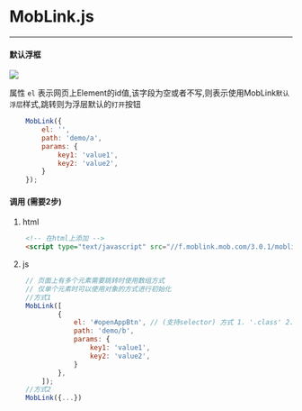 <h1 class="bd-title" id="content">MobLink.js</h1>

---
#### 默认浮框
![](ui.png)

属性 `el` 表示网页上Element的id值,该字段为空或者不写,则表示使用MobLink`默认浮层`样式,跳转则为浮层默认的`打开`按钮

```js
    MobLink({
        el: '',
        path: 'demo/a',
        params: {
            key1: 'value1',
            key2: 'value2',
        }
    });


```

#### 调用 (需要2步)
1. html
```html
    <!-- 在html上添加 -->
    <script type="text/javascript" src="//f.moblink.mob.com/3.0.1/moblink.js?appkey=您自己的AppKey"></script>
```
2. js
```js
    // 页面上有多个元素需要跳转时使用数组方式
    // 仅单个元素时可以使用对象的方式进行初始化
    //方式1
    MobLink([
            {
                el: '#openAppBtn', // (支持selector) 方式 1. '.class' 2. '#id1'  3. ['#id1','#id2']
                path: 'demo/b',
                params: {
                    key1: 'value1',
                    key2: 'value2',
                }
            },
        ]);
    //方式2
    MobLink({...})
```
